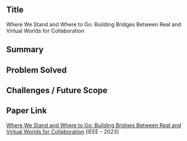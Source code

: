 ## Title

Where We Stand and Where to Go: Building Bridges Between Real and Virtual Worlds for Collaboration

## Summary

## Problem Solved

## Challenges / Future Scope

## Paper Link

[Where We Stand and Where to Go: Building Bridges Between Real and Virtual Worlds for Collaboration](https://ieeexplore.ieee.org/document/10322300) [IEEE - 2023]

